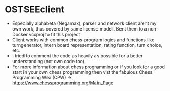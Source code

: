 # OSTSEEclient

- Especially alphabeta (Negamax), parser and network client arent my own work, thus covered by same license modell. 
Bent them to a non-Docker vcxproj to fit this project
- Client works with common chess-program logics and functions like turngenerator, intern board representation, rating function, turn choice, etc.
- I tried to comment the code as heavily as possible for a better understanding (not own code too)
- For more information about chess programming or if you look for a good start in your own chess programming then vist the fabulous Chess Programming Wiki (CPW) -> https://www.chessprogramming.org/Main_Page
